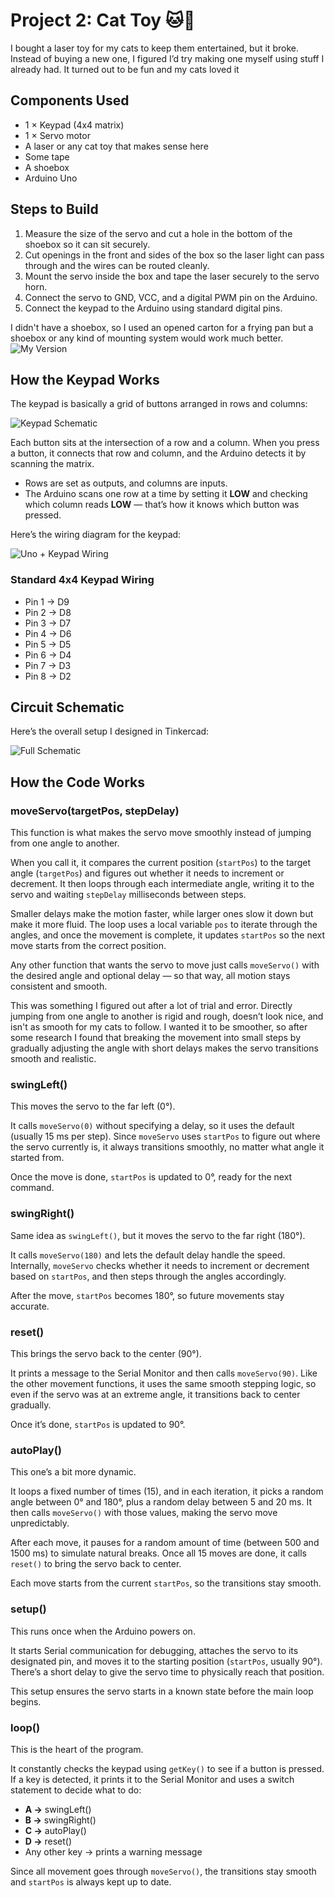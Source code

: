 # Project 2: Cat Toy 🐱🔦

I bought a laser toy for my cats to keep them entertained, but it broke. Instead of buying a new one, I figured I’d try making one myself using stuff I already had. It turned out to be fun and my cats loved it


## Components Used
- 1 × Keypad (4x4 matrix)  
- 1 × Servo motor  
- A laser or any cat toy that makes sense here  
- Some tape  
- A shoebox  
- Arduino Uno  


## Steps to Build
1. Measure the size of the servo and cut a hole in the bottom of the shoebox so it can sit securely.  
2. Cut openings in the front and sides of the box so the laser light can pass through and the wires can be routed cleanly.  
3. Mount the servo inside the box and tape the laser securely to the servo horn.  
4. Connect the servo to GND, VCC, and a digital PWM pin on the Arduino.  
5. Connect the keypad to the Arduino using standard digital pins.  

I didn't have a shoebox, so I used an opened carton for a frying pan but a shoebox or any kind of mounting system would work much better.
![My Version](./images/mytoy.png)


## How the Keypad Works
The keypad is basically a grid of buttons arranged in rows and columns:  

![Keypad Schematic](./images/keypad_schematic.png)

Each button sits at the intersection of a row and a column. When you press a button, it connects that row and column, and the Arduino detects it by scanning the matrix.  

- Rows are set as outputs, and columns are inputs.  
- The Arduino scans one row at a time by setting it **LOW** and checking which column reads **LOW** — that’s how it knows which button was pressed.  

Here’s the wiring diagram for the keypad:  

![Uno + Keypad Wiring](./images/uno_keypad_schematic.png)

### Standard 4x4 Keypad Wiring
- Pin 1 → D9  
- Pin 2 → D8  
- Pin 3 → D7  
- Pin 4 → D6  
- Pin 5 → D5  
- Pin 6 → D4  
- Pin 7 → D3  
- Pin 8 → D2  


## Circuit Schematic
Here’s the overall setup I designed in Tinkercad:  

![Full Schematic](./images/schematic.png)


## How the Code Works

### moveServo(targetPos, stepDelay)
This function is what makes the servo move smoothly instead of jumping from one angle to another.  

When you call it, it compares the current position (`startPos`) to the target angle (`targetPos`) and figures out whether it needs to increment or decrement. It then loops through each intermediate angle, writing it to the servo and waiting `stepDelay` milliseconds between steps.  

Smaller delays make the motion faster, while larger ones slow it down but make it more fluid. The loop uses a local variable `pos` to iterate through the angles, and once the movement is complete, it updates `startPos` so the next move starts from the correct position.  

Any other function that wants the servo to move just calls `moveServo()` with the desired angle and optional delay — so that way, all motion stays consistent and smooth.  

This was something I figured out after a lot of trial and error. Directly jumping from one angle to another is rigid and rough, doesn’t look nice, and isn't as smooth for my cats to follow. I wanted it to be smoother, so after some research I found that breaking the movement into small steps by gradually adjusting the angle with short delays makes the servo transitions smooth and realistic.  



### swingLeft()
This moves the servo to the far left (0°).  

It calls `moveServo(0)` without specifying a delay, so it uses the default (usually 15 ms per step). Since `moveServo` uses `startPos` to figure out where the servo currently is, it always transitions smoothly, no matter what angle it started from.  

Once the move is done, `startPos` is updated to 0°, ready for the next command.  



### swingRight()
Same idea as `swingLeft()`, but it moves the servo to the far right (180°).  

It calls `moveServo(180)` and lets the default delay handle the speed. Internally, `moveServo` checks whether it needs to increment or decrement based on `startPos`, and then steps through the angles accordingly.  

After the move, `startPos` becomes 180°, so future movements stay accurate.  



### reset()
This brings the servo back to the center (90°).  

It prints a message to the Serial Monitor and then calls `moveServo(90)`. Like the other movement functions, it uses the same smooth stepping logic, so even if the servo was at an extreme angle, it transitions back to center gradually.  

Once it’s done, `startPos` is updated to 90°.  


### autoPlay()
This one’s a bit more dynamic.  

It loops a fixed number of times (15), and in each iteration, it picks a random angle between 0° and 180°, plus a random delay between 5 and 20 ms. It then calls `moveServo()` with those values, making the servo move unpredictably.  

After each move, it pauses for a random amount of time (between 500 and 1500 ms) to simulate natural breaks. Once all 15 moves are done, it calls `reset()` to bring the servo back to center.  

Each move starts from the current `startPos`, so the transitions stay smooth.  



### setup()
This runs once when the Arduino powers on.  

It starts Serial communication for debugging, attaches the servo to its designated pin, and moves it to the starting position (`startPos`, usually 90°). There’s a short delay to give the servo time to physically reach that position.  

This setup ensures the servo starts in a known state before the main loop begins.  



### loop()
This is the heart of the program.  

It constantly checks the keypad using `getKey()` to see if a button is pressed. If a key is detected, it prints it to the Serial Monitor and uses a switch statement to decide what to do:  

- **A →** swingLeft()  
- **B →** swingRight()  
- **C →** autoPlay()  
- **D →** reset()  
- Any other key → prints a warning message  

Since all movement goes through `moveServo()`, the transitions stay smooth and `startPos` is always kept up to date.  
